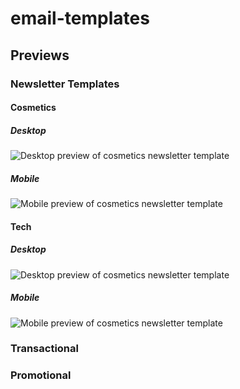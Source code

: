 # email-templates


## Previews 

### Newsletter Templates 

#### Cosmetics

##### Desktop
![Desktop preview of cosmetics newsletter template](https://res.cloudinary.com/tashayar/image/upload/v1588975169/Email%20Templates/Previews/newsletter-cosmetics-index-desktop.png)

##### Mobile
![Mobile preview of cosmetics newsletter template](https://res.cloudinary.com/tashayar/image/upload/v1588975169/Email%20Templates/Previews/newsletter-cosmetics-index-mobile.png)


#### Tech

##### Desktop
![Desktop preview of cosmetics newsletter template](https://res.cloudinary.com/tashayar/image/upload/v1588975148/Email%20Templates/Previews/newsletter-tech-index-desktop.png)

##### Mobile
![Mobile preview of cosmetics newsletter template](https://res.cloudinary.com/tashayar/image/upload/v1588975148/Email%20Templates/Previews/newsletter-tech-index-mobile.png)


### Transactional 


### Promotional 

